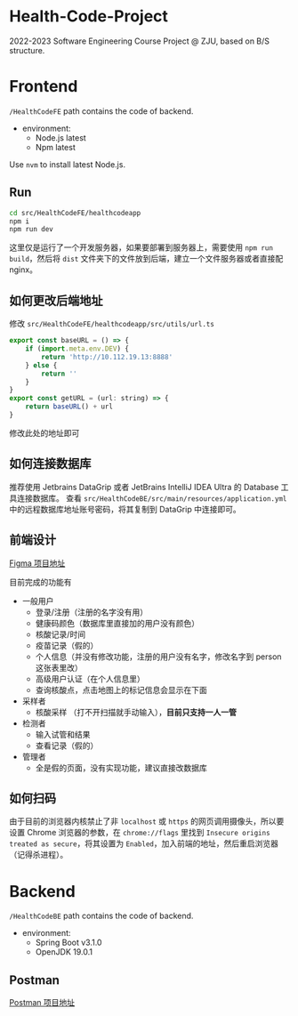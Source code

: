 # Health-Code-Project
2022-2023 Software Engineering Course Project @ ZJU, based on B/S structure.

# Frontend

`/HealthCodeFE` path contains the code of backend.

- environment:
  - Node.js latest
  - Npm latest

Use `nvm` to install latest Node.js.

## Run
```bash
cd src/HealthCodeFE/healthcodeapp
npm i
npm run dev
```
这里仅是运行了一个开发服务器，如果要部署到服务器上，需要使用 `npm run build`，然后将 `dist` 文件夹下的文件放到后端，建立一个文件服务器或者直接配 nginx。
## 如何更改后端地址
修改 `src/HealthCodeFE/healthcodeapp/src/utils/url.ts`
```javascript
export const baseURL = () => {
	if (import.meta.env.DEV) {
		return 'http://10.112.19.13:8888'
	} else {
		return ''
	}
}
export const getURL = (url: string) => {
	return baseURL() + url
}
```
修改此处的地址即可
## 如何连接数据库
推荐使用 Jetbrains DataGrip 或者 JetBrains IntelliJ IDEA Ultra 的 Database 工具连接数据库。
查看 `src/HealthCodeBE/src/main/resources/application.yml` 中的远程数据库地址账号密码，将其复制到 DataGrip 中连接即可。

## 前端设计

[Figma 项目地址](https://www.figma.com/file/A1PlJti30dm8VdjjISuA2r/Medical-Consultation-App-(Community)?type=design&node-id=0-1&t=oqQAOl96lOKB802q-0)

目前完成的功能有
- 一般用户
  - 登录/注册（注册的名字没有用）
  - 健康码颜色（数据库里直接加的用户没有颜色）
  - 核酸记录/时间
  - 疫苗记录（假的）
  - 个人信息（并没有修改功能，注册的用户没有名字，修改名字到 person 这张表里改）
  - 高级用户认证（在个人信息里）
  - 查询核酸点，点击地图上的标记信息会显示在下面
- 采样者
  - 核酸采样 （打不开扫描就手动输入），**目前只支持一人一管**
- 检测者
  - 输入试管和结果
  - 查看记录（假的）
- 管理者
  - 全是假的页面，没有实现功能，建议直接改数据库

## 如何扫码
由于目前的浏览器内核禁止了非 `localhost` 或 `https` 的网页调用摄像头，所以要设置 Chrome 浏览器的参数，在 `chrome://flags` 里找到 `Insecure origins treated as secure`，将其设置为 `Enabled`，加入前端的地址，然后重启浏览器（记得杀进程）。



# Backend

`/HealthCodeBE` path contains the code of backend.

- environment:
  - Spring Boot v3.1.0
  - OpenJDK 19.0.1

## Postman
[Postman 项目地址](https://winter-star-87776.postman.co/workspace/New-Team-Workspace~7c81e5dd-3c31-4fd4-bed1-dab7cf16f3e0/request/27529165-586d2ba0-b620-4d7c-99b9-4ea5ea4f8529)

